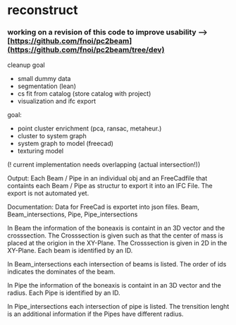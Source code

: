 # reconstruct

### working on a revision of this code to improve usability --> [https://github.com/fnoi/pc2beam](https://github.com/fnoi/pc2beam/tree/dev)

cleanup goal
* small dummy data
* segmentation (lean)
* cs fit from catalog (store catalog with project)
* visualization and ifc export


goal:
* point cluster enrichment (pca, ransac, metaheur.)
* cluster to system graph
* system graph to model (freecad)
* texturing model


(! current implementation needs overlapping (actual intersection!))

Output: Each Beam / Pipe in an individual obj and an FreeCadfile that containts each Beam / Pipe as structur to
export it into an IFC File. The export is not automated yet. 


Documentation:
Data for FreeCad is exportet into json files.
Beam, Beam_intersections, Pipe, Pipe_intersections

In Beam the information of the boneaxis is containt in an 3D vector and the crosssection.
The Crosssection is given such as that the center of mass is placed at the origion in the XY-Plane.
The Crosssection is given in 2D in the XY-Plane.
Each beam is identified by an ID.

In Beam_intersections each intersection of beams is listed.
The order of ids indicates the dominates of the beam.

In Pipe the information of the boneaxis is containt in an 3D vector and the radius.
Each Pipe is identified by an ID.

In Pipe_intersections each intersection of pipe is listed.
The trensition lenght is an additional information if the Pipes have different radius.



